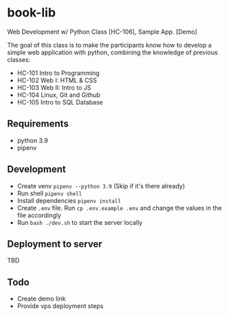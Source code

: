 # book-lib

Web Development w/ Python Class [HC-106], Sample App. [Demo]

The goal of this class is to make the participants know how to develop a simple web application with python, combining the knowledge of previous classes:

-   HC-101 Intro to Programming
-   HC-102 Web I: HTML & CSS
-   HC-103 Web II: Intro to JS
-   HC-104 Linux, Git and Github
-   HC-105 Intro to SQL Database

## Requirements

-   python 3.9
-   pipenv

## Development

-   Create venv `pipenv --python 3.9` (Skip if it's there already)
-   Run shell `pipenv shell`
-   Install dependencies `pipenv install`
-   Create `.env` file. Run `cp .env.example .env` and change the values in the file accordingly
-   Run `bash ./dev.sh` to start the server locally

## Deployment to server

TBD

## Todo

-   Create demo link
-   Provide vps deployment steps
